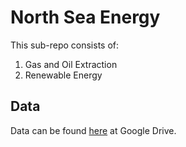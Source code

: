 # North Sea Energy

This sub-repo consists of:
1. Gas and Oil Extraction
2. Renewable Energy

## Data

Data can be found [here](https://drive.google.com/drive/folders/1zxhLJzlko83ulrDNO2H5QS4wf6KHLFVj?usp=sharing) at Google Drive.
